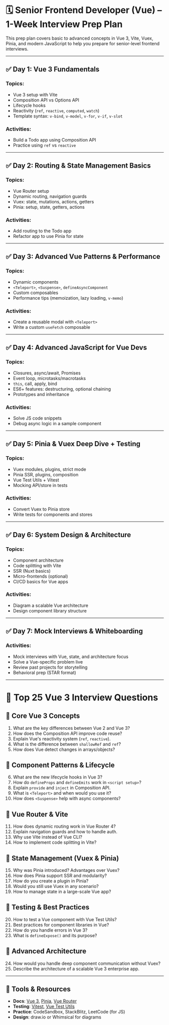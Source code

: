 # 🗓️ Senior Frontend Developer (Vue) – 1-Week Interview Prep Plan

This prep plan covers basic to advanced concepts in Vue 3, Vite, Vuex, Pinia, and modern JavaScript to help you prepare for senior-level frontend interviews.

---

## ✅ Day 1: Vue 3 Fundamentals

### Topics:
- Vue 3 setup with Vite
- Composition API vs Options API
- Lifecycle hooks
- Reactivity (`ref`, `reactive`, `computed`, `watch`)
- Template syntax: `v-bind`, `v-model`, `v-for`, `v-if`, `v-slot`

### Activities:
- Build a Todo app using Composition API
- Practice using `ref` vs `reactive`

---

## ✅ Day 2: Routing & State Management Basics

### Topics:
- Vue Router setup
- Dynamic routing, navigation guards
- Vuex: state, mutations, actions, getters
- Pinia: setup, state, getters, actions

### Activities:
- Add routing to the Todo app
- Refactor app to use Pinia for state

---

## ✅ Day 3: Advanced Vue Patterns & Performance

### Topics:
- Dynamic components
- `<Teleport>`, `<Suspense>`, `defineAsyncComponent`
- Custom composables
- Performance tips (memoization, lazy loading, `v-memo`)

### Activities:
- Create a reusable modal with `<Teleport>`
- Write a custom `useFetch` composable

---

## ✅ Day 4: Advanced JavaScript for Vue Devs

### Topics:
- Closures, async/await, Promises
- Event loop, microtasks/macrotasks
- `this`, call, apply, bind
- ES6+ features: destructuring, optional chaining
- Prototypes and inheritance

### Activities:
- Solve JS code snippets
- Debug async logic in a sample component

---

## ✅ Day 5: Pinia & Vuex Deep Dive + Testing

### Topics:
- Vuex modules, plugins, strict mode
- Pinia SSR, plugins, composition
- Vue Test Utils + Vitest
- Mocking API/store in tests

### Activities:
- Convert Vuex to Pinia store
- Write tests for components and stores

---

## ✅ Day 6: System Design & Architecture

### Topics:
- Component architecture
- Code splitting with Vite
- SSR (Nuxt basics)
- Micro-frontends (optional)
- CI/CD basics for Vue apps

### Activities:
- Diagram a scalable Vue architecture
- Design component library structure

---

## ✅ Day 7: Mock Interviews & Whiteboarding

### Activities:
- Mock interviews with Vue, state, and architecture focus
- Solve a Vue-specific problem live
- Review past projects for storytelling
- Behavioral prep (STAR format)

---

# 🧠 Top 25 Vue 3 Interview Questions

## 🔹 Core Vue 3 Concepts
1. What are the key differences between Vue 2 and Vue 3?
2. How does the Composition API improve code reuse?
3. Explain Vue's reactivity system (`ref`, `reactive`).
4. What is the difference between `shallowRef` and `ref`?
5. How does Vue detect changes in arrays/objects?

## 🔹 Component Patterns & Lifecycle
6. What are the new lifecycle hooks in Vue 3?
7. How do `defineProps` and `defineEmits` work in `<script setup>`?
8. Explain `provide` and `inject` in Composition API.
9. What is `<Teleport>` and when would you use it?
10. How does `<Suspense>` help with async components?

## 🔹 Vue Router & Vite
11. How does dynamic routing work in Vue Router 4?
12. Explain navigation guards and how to handle auth.
13. Why use Vite instead of Vue CLI?
14. How to implement code splitting in Vite?

## 🔹 State Management (Vuex & Pinia)
15. Why was Pinia introduced? Advantages over Vuex?
16. How does Pinia support SSR and modularity?
17. How do you create a plugin in Pinia?
18. Would you still use Vuex in any scenario?
19. How to manage state in a large-scale Vue app?

## 🔹 Testing & Best Practices
20. How to test a Vue component with Vue Test Utils?
21. Best practices for component libraries in Vue?
22. How do you handle errors in Vue 3?
23. What is `defineExpose()` and its purpose?

## 🔹 Advanced Architecture
24. How would you handle deep component communication without Vuex?
25. Describe the architecture of a scalable Vue 3 enterprise app.

---

## 🧰 Tools & Resources

- **Docs**: [Vue 3](https://vuejs.org), [Pinia](https://pinia.vuejs.org), [Vue Router](https://router.vuejs.org/)
- **Testing**: [Vitest](https://vitest.dev/), [Vue Test Utils](https://test-utils.vuejs.org/)
- **Practice**: CodeSandbox, StackBlitz, LeetCode (for JS)
- **Design**: draw.io or Whimsical for diagrams
